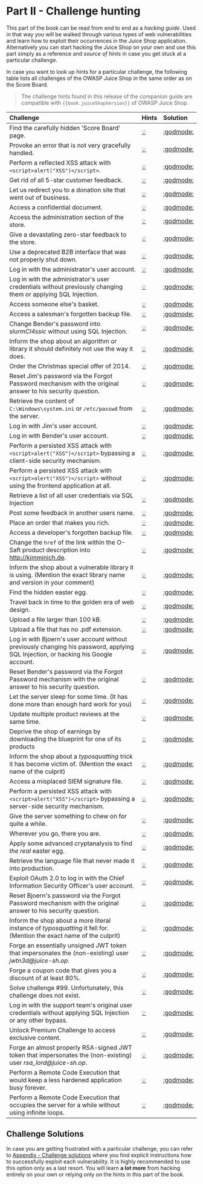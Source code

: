 # Part II - Challenge hunting

This part of the book can be read from end to end as a _hacking guide_.
Used in that way you will be walked through various types of web
vulnerabilities and learn how to exploit their occurrences in the Juice
Shop application. Alternatively you can start hacking the Juice Shop on
your own and use this part simply as a reference and _source of hints_
in case you get stuck at a particular challenge.

In case you want to look up hints for a particular challenge, the
following table lists all challenges of the OWASP Juice Shop in the same
order as on the Score Board.

> The challenge hints found in this release of the companion guide are
> compatible with `{{book.juiceShopVersion}}` of OWASP Juice Shop.

| Challenge                                                                                                                          | Hints                                                                                                                                     | Solution                                                                                                                                           |
|:-----------------------------------------------------------------------------------------------------------------------------------|:------------------------------------------------------------------------------------------------------------------------------------------|:---------------------------------------------------------------------------------------------------------------------------------------------------|
| Find the carefully hidden 'Score Board' page.                                                                                      | [  :bulb:  ](score-board.md#find-the-carefully-hidden-score-board-page)                                                                   | [ :godmode: ](../appendix/solutions.md#find-the-carefully-hidden-score-board-page)                                                                 |
| Provoke an error that is not very gracefully handled.                                                                              | [  :bulb:  ](leakage.md#provoke-an-error-that-is-not-very-gracefully-handled)                                                             | [ :godmode: ](../appendix/solutions.md#provoke-an-error-that-is-not-very-gracefully-handled)                                                       |
| Perform a reflected XSS attack with `<script>alert("XSS")</script>`.                                                              | [  :bulb:  ](xss.md#perform-a-reflected-xss-attack)                                                                                       | [ :godmode: ](../appendix/solutions.md#perform-a-reflected-xss-attack)                                                                             |
| Get rid of all 5-star customer feedback.                                                                                           | [  :bulb:  ](privilege-escalation.md#get-rid-of-all-5-star-customer-feedback)                                                             | [ :godmode: ](../appendix/solutions.md#get-rid-of-all-5-star-customer-feedback)                                                                    |
| Let us redirect you to a donation site that went out of business.                                                                  | [  :bulb:  ](forgotten-content.md#let-us-redirect-you-to-a-donation-site-that-went-out-of-business)                                       | [ :godmode: ](../appendix/solutions.md#let-us-redirect-you-to-a-donation-site-that-went-out-of-business)                                           |
| Access a confidential document.                                                                                                    | [  :bulb:  ](forgotten-content.md#access-a-confidential-document)                                                                         | [ :godmode: ](../appendix/solutions.md#access-a-confidential-document)                                                                             |
| Access the administration section of the store.                                                                                    | [  :bulb:  ](privilege-escalation.md#access-the-administration-section-of-the-store)                                                      | [ :godmode: ](../appendix/solutions.md#access-the-administration-section-of-the-store)                                                             |
| Give a devastating zero-star feedback to the store.                                                                                | [  :bulb:  ](validation.md#give-a-devastating-zero-star-feedback-to-the-store)                                                            | [ :godmode: ](../appendix/solutions.md#give-a-devastating-zero-star-feedback-to-the-store)                                                         |
| Use a deprecated B2B interface that was not properly shut down.                                                                    | [  :bulb:  ](forgotten-content.md#use-a-deprecated-b2b-interface-that-was-not-properly-shut-down)                                         | [ :godmode: ](../appendix/solutions.md#use-a-deprecated-b2b-interface-that-was-not-properly-shut-down)                                             |
| Log in with the administrator's user account.                                                                                      | [  :bulb:  ](sqli.md#log-in-with-the-administrators-user-account)                                                                         | [ :godmode: ](../appendix/solutions.md#log-in-with-the-administrators-user-account)                                                                |
| Log in with the administrator's user credentials without previously changing them or applying SQL Injection.                       | [  :bulb:  ](weak-security.md#log-in-with-the-administrators-user-credentials-without-previously-changing-them-or-applying-sql-injection) | [ :godmode: ](../appendix/solutions.md#log-in-with-the-administrators-user-credentials-without-previously-changing-them-or-applying-sql-injection) |
| Access someone else's basket.                                                                                                      | [  :bulb:  ](privilege-escalation.md#access-someone-elses-basket)                                                                         | [ :godmode: ](../appendix/solutions.md#access-someone-elses-basket)                                                                                |
| Access a salesman's forgotten backup file.                                                                                         | [  :bulb:  ](forgotten-content.md#access-a-salesmans-forgotten-backup-file)                                                               | [ :godmode: ](../appendix/solutions.md#access-a-salesmans-forgotten-backup-file)                                                                   |
| Change Bender's password into _slurmCl4ssic_ without using SQL Injection.                                                          | [  :bulb:  ](csrf.md#change-benders-password-into-slurmcl4ssic-without-using-sql-injection)                                               | [ :godmode: ](../appendix/solutions.md#change-benders-password-into-slurmcl4ssic-without-using-sql-injection)                                      |
| Inform the shop about an algorithm or library it should definitely not use the way it does.                                        | [  :bulb:  ](crypto.md#inform-the-shop-about-an-algorithm-or-library-it-should-definitely-not-use-the-way-it-does)                        | [ :godmode: ](../appendix/solutions.md#inform-the-shop-about-an-algorithm-or-library-it-should-definitely-not-use-the-way-it-does)                 |
| Order the Christmas special offer of 2014.                                                                                         | [  :bulb:  ](sqli.md#order-the-christmas-special-offer-of-2014)                                                                           | [ :godmode: ](../appendix/solutions.md#order-the-christmas-special-offer-of-2014)                                                                  |
| Reset Jim's password via the Forgot Password mechanism with the original answer to his security question.                          | [  :bulb:  ](sensitive-data.md#reset-jims-password-via-the-forgot-password-mechanism)                                                     | [ :godmode: ](../appendix/solutions.md#reset-jims-password-via-the-forgot-password-mechanism)                                                      |
| Retrieve the content of `C:\Windows\system.ini` or `/etc/passwd` from the server.                                                  | [  :bulb:  ](xxe.md#retrieve-the-content-of-cwindowssystemini-or-etcpasswd-from-the-server)                                               | [ :godmode: ](../appendix/solutions.md#retrieve-the-content-of-cwindowssystemini-or-etcpasswd-from-the-server)                                     |
| Log in with Jim's user account.                                                                                                    | [  :bulb:  ](sqli.md#log-in-with-jims-user-account)                                                                                       | [ :godmode: ](../appendix/solutions.md#log-in-with-jims-user-account)                                                                              |
| Log in with Bender's user account.                                                                                                 | [  :bulb:  ](sqli.md#log-in-with-benders-user-account)                                                                                    | [ :godmode: ](../appendix/solutions.md#log-in-with-benders-user-account)                                                                           |
| Perform a persisted XSS attack with `<script>alert("XSS")</script>` bypassing a client-side security mechanism.                   | [  :bulb:  ](xss.md#perform-a-persisted-xss-attack-bypassing-a-client-side-security-mechanism)                                            | [ :godmode: ](../appendix/solutions.md#perform-a-persisted-xss-attack-bypassing-a-client-side-security-mechanism)                                  |
| Perform a persisted XSS attack with `<script>alert("XSS")</script>` without using the frontend application at all.                | [  :bulb:  ](xss.md#perform-a-persisted-xss-attack-without-using-the-frontend-application-at-all)                                         | [ :godmode: ](../appendix/solutions.md#perform-a-persisted-xss-attack-without-using-the-frontend-application-at-all)                               |
| Retrieve a list of all user credentials via SQL Injection                                                                          | [  :bulb:  ](sqli.md#retrieve-a-list-of-all-user-credentials-via-sql-injection)                                                           | [ :godmode: ](../appendix/solutions.md#retrieve-a-list-of-all-user-credentials-via-sql-injection)                                                  |
| Post some feedback in another users name.                                                                                          | [  :bulb:  ](privilege-escalation.md#post-some-feedback-in-another-users-name)                                                            | [ :godmode: ](../appendix/solutions.md#post-some-feedback-in-another-users-name)                                                                   |
| Place an order that makes you rich.                                                                                                | [  :bulb:  ](validation.md#place-an-order-that-makes-you-rich)                                                                            | [ :godmode: ](../appendix/solutions.md#place-an-order-that-makes-you-rich)                                                                         |
| Access a developer's forgotten backup file.                                                                                        | [  :bulb:  ](forgotten-content.md#access-a-developers-forgotten-backup-file)                                                              | [ :godmode: ](../appendix/solutions.md#access-a-developers-forgotten-backup-file)                                                                  |
| Change the `href` of the link within the O-Saft product description into http://kimminich.de.                                      | [  :bulb:  ](privilege-escalation.md#change-the-href-of-the-link-within-the-o-saft-product-description)                                   | [ :godmode: ](../appendix/solutions.md#change-the-href-of-the-link-within-the-o-saft-product-description)                                          |
| Inform the shop about a vulnerable library it is using. (Mention the exact library name and version in your comment)               | [  :bulb:  ](vulnerable-components.md#inform-the-shop-about-a-vulnerable-library-it-is-using)                                             | [ :godmode: ](../appendix/solutions.md#inform-the-shop-about-a-vulnerable-library-it-is-using)                                                     |
| Find the hidden easter egg.                                                                                                        | [  :bulb:  ](forgotten-content.md#find-the-hidden-easter-egg)                                                                             | [ :godmode: ](../appendix/solutions.md#find-the-hidden-easter-egg)                                                                                 |
| Travel back in time to the golden era of web design.                                                                               | [  :bulb:  ](forgotten-content.md#travel-back-in-time-to-the-golden-era-of-web-design)                                                    | [ :godmode: ](../appendix/solutions.md#travel-back-in-time-to-the-golden-era-of-web-design)                                                        |
| Upload a file larger than 100 kB.                                                                                                  | [  :bulb:  ](validation.md#upload-a-file-larger-than-100-kb)                                                                              | [ :godmode: ](../appendix/solutions.md#upload-a-file-larger-than-100-kb)                                                                           |
| Upload a file that has no .pdf extension.                                                                                          | [  :bulb:  ](validation.md#upload-a-file-that-has-no-pdf-extension)                                                                       | [ :godmode: ](../appendix/solutions.md#upload-a-file-that-has-no-pdf-extension)                                                                    |
| Log in with Bjoern's user account without previously changing his password, applying SQL Injection, or hacking his Google account. | [  :bulb:  ](weak-security.md#log-in-with-bjoerns-user-account)                                                                           | [ :godmode: ](../appendix/solutions.md#log-in-with-bjoerns-user-account)                                                                           |
| Reset Bender's password via the Forgot Password mechanism with the original answer to his security question.                       | [  :bulb:  ](sensitive-data.md#reset-benders-password-via-the-forgot-password-mechanism)                                                  | [ :godmode: ](../appendix/solutions.md#reset-benders-password-via-the-forgot-password-mechanism)                                                   |
| Let the server sleep for some time. (It has done more than enough hard work for you)                                               | [  :bulb:  ](nosqli.md#let-the-server-sleep-for-some-time)                                                                                | [ :godmode: ](../appendix/solutions.md#let-the-server-sleep-for-some-time)                                                                         |
| Update multiple product reviews at the same time.                                                                                  | [  :bulb:  ](nosqli.md#update-multiple-product-reviews-at-the-same-time)                                                                  | [ :godmode: ](../appendix/solutions.md#update-multiple-product-reviews-at-the-same-time)                                                           |
| Deprive the shop of earnings by downloading the blueprint for one of its products                                                  | [  :bulb:  ](forgotten-content.md#deprive-the-shop-of-earnings-by-downloading-the-blueprint-for-one-of-its-products)                      | [ :godmode: ](../appendix/solutions.md#deprive-the-shop-of-earnings-by-downloading-the-blueprint-for-one-of-its-products)                          |
| Inform the shop about a _typosquatting_ trick it has become victim of. (Mention the exact name of the culprit)                     | [  :bulb:  ](vulnerable-components.md#inform-the-shop-about-a-typosquatting-trick-it-has-become-victim-of)                                | [ :godmode: ](../appendix/solutions.md#inform-the-shop-about-a-typosquatting-trick-it-has-become-victim-of)                                        |
| Access a misplaced SIEM signature file.                                                                                            | [  :bulb:  ](forgotten-content.md#access-a-misplaced-siem-signature-file)                                                                 | [ :godmode: ](../appendix/solutions.md#access-a-misplaced-siem-signature-file)                                                                     |
| Perform a persisted XSS attack with `<script>alert("XSS")</script>` bypassing a server-side security mechanism.                   | [  :bulb:  ](xss.md#perform-a-persisted-xss-attack-bypassing-a-server-side-security-mechanism)                                            | [ :godmode: ](../appendix/solutions.md#perform-a-persisted-xss-attack-bypassing-a-server-side-security-mechanism)                                  |
| Give the server something to chew on for quite a while.                                                                            | [  :bulb:  ](xxe.md#give-the-server-something-to-chew-on-for-quite-a-while)                                                               | [ :godmode: ](../appendix/solutions.md#give-the-server-something-to-chew-on-for-quite-a-while)                                                     |
| Wherever you go, there you are.                                                                                                    | [  :bulb:  ](weak-security.md#wherever-you-go-there-you-are)                                                                              | [ :godmode: ](../appendix/solutions.md#wherever-you-go-there-you-are)                                                                              |
| Apply some advanced cryptanalysis to find _the real_ easter egg.                                                                   | [  :bulb:  ](crypto.md#apply-some-advanced-cryptanalysis-to-find-the-real-easter-egg)                                                     | [ :godmode: ](../appendix/solutions.md#apply-some-advanced-cryptanalysis-to-find-the-real-easter-egg)                                              |
| Retrieve the language file that never made it into production.                                                                     | [  :bulb:  ](forgotten-content.md#retrieve-the-language-file-that-never-made-it-into-production)                                          | [ :godmode: ](../appendix/solutions.md#retrieve-the-language-file-that-never-made-it-into-production)                                              |
| Exploit OAuth 2.0 to log in with the Chief Information Security Officer's user account.                                            | [  :bulb:  ](weak-security.md#exploit-oauth-20-to-log-in-with-the-cisos-user-account)                                                     | [ :godmode: ](../appendix/solutions.md#exploit-oauth-20-to-log-in-with-the-chief-information-security-officers-user-account)                       |
| Reset Bjoern's password via the Forgot Password mechanism with the original answer to his security question.                       | [  :bulb:  ](sensitive-data.md#reset-bjoerns-password-via-the-forgot-password-mechanism)                                                  | [ :godmode: ](../appendix/solutions.md#reset-bjoerns-password-via-the-forgot-password-mechanism)                                                   |
| Inform the shop about a more literal instance of _typosquatting_ it fell for. (Mention the exact name of the culprit)              | [  :bulb:  ](vulnerable-components.md#inform-the-shop-about-a-more-literal-instance-of-typosquatting-it-fell-for)                         | [ :godmode: ](../appendix/solutions.md#inform-the-shop-about-a-more-literal-instance-of-typosquatting-it-fell-for)                                 |
| Forge an essentially unsigned JWT token that impersonates the (non-existing) user _jwtn3d@juice-sh.op_.                            | [  :bulb:  ](weak-security.md#forge-an-essentially-unsigned-jwt-token)                                                                    | [ :godmode: ](../appendix/solutions.md#forge-an-essentially-unsigned-jwt-token)                                                                    |
| Forge a coupon code that gives you a discount of at least 80%.                                                                     | [  :bulb:  ](crypto.md#forge-a-coupon-code-that-gives-you-a-discount-of-at-least-80)                                                      | [ :godmode: ](../appendix/solutions.md#forge-a-coupon-code-that-gives-you-a-discount-of-at-least-80)                                               |
| Solve challenge #99. Unfortunately, this challenge does not exist.                                                                 | [  :bulb:  ](crypto.md#solve-challenge-99)                                                                                                | [ :godmode: ](../appendix/solutions.md#solve-challenge-99)                                                                                         |
| Log in with the support team's original user credentials without applying SQL Injection or any other bypass.                       | [  :bulb:  ](weak-security.md#log-in-with-the-support-teams-original-user-credentials)                                                    | [ :godmode: ](../appendix/solutions.md#log-in-with-the-support-teams-original-user-credentials)                                                    |
| Unlock Premium Challenge to access exclusive content.                                                                              | [  :bulb:  ](crypto.md#unlock-premium-challenge-to-access-exclusive-content)                                                              | [ :godmode: ](../appendix/solutions.md#unlock-premium-challenge-to-access-exclusive-content)                                                       |
| Forge an almost properly RSA-signed JWT token that impersonates the (non-existing) user _rsa_lord@juice-sh.op_.                    | [  :bulb:  ](weak-security.md#forge-an-almost-properly-rsa-signed-jwt-token)                                                              | [ :godmode: ](../appendix/solutions.md#forge-an-almost-properly-rsa-signed-jwt-token)                                                              |
| Perform a Remote Code Execution that would keep a less hardened application busy forever.                                          | [  :bulb:  ](deserialization.md#perform-a-remote-code-execution-that-would-keep-a-less-hardened-application-busy-forever)                 | [ :godmode: ](../appendix/solutions.md#perform-a-remote-code-execution-that-would-keep-a-less-hardened-application-busy-forever)                   |
| Perform a Remote Code Execution that occupies the server for a while without using infinite loops.                                 | [  :bulb:  ](deserialization.md#perform-a-remote-code-execution-that-occupies-the-server-for-a-while-without-using-infinite-loops)        | [ :godmode: ](../appendix/solutions.md#perform-a-remote-code-execution-that-occupies-the-server-for-a-while-without-using-infinite-loops)          |

## Challenge Solutions

In case you are getting frustrated with a particular challenge, you can
refer to [Appendix - Challenge solutions](/appendix/solutions.md) where
you find explicit instructions how to successfully exploit each
vulnerability. It is highly recommended to use this option only as a
last resort. You will learn __a lot more__ from hacking entirely on your
own or relying only on the hints in this part of the book.

